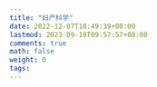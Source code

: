 ```yaml
---
title: "妇产科学"
date: 2022-12-07T18:49:39+08:00
lastmod: 2023-09-19T09:57:57+08:00
comments: true
math: false
weight: 0
tags:
---
```


